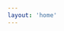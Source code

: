 ```yaml
---
layout: 'home'
---
```



<div class="slangroom-editor-container">
	<dyne-slangroom-editor></dyne-slangroom-editor>
</div>

<style>
	.vp-doc.container {
		padding: 0 !important;
	}

	.slangroom-editor-container {
		position: relative;
		padding-top: 20px;
		display: flex;
		flex-flow: column nowrap;
		justify-content: center;
	}
</style>

